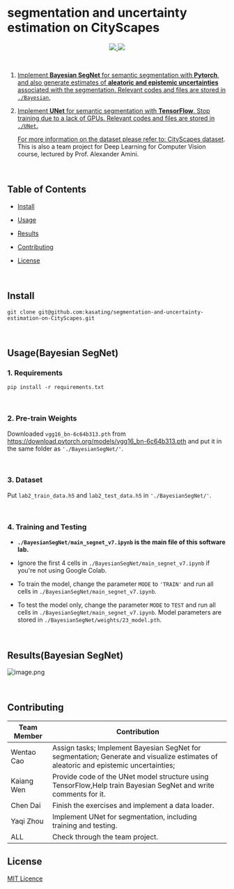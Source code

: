 # segmentation and uncertainty estimation on CityScapes

<div align="center"><p>
    <a href="https://github.com/kasating/segmentation-and-uncertainty-estimation-on-CityScapes/pulse">
      <img src="https://img.shields.io/github/last-commit/kasating/segmentation-and-uncertainty-estimation-on-CityScapes?color=%4dc71f&label=Last%20Commit&logo=github&style=flat-square"/>
    </a>
    <a href="https://github.com/kasating/segmentation-and-uncertainty-estimation-on-CityScapes/blob/main/LICENSE">
      <img src="https://img.shields.io/github/license/kasating/segmentation-and-uncertainty-estimation-on-CityScapes?label=License&logo=GNU&style=flat-square"/>
</p>
</div>

​             

1. Implement **Bayesian SegNet** for semantic segmentation with **Pytorch**, and also generate estimates of **aleatoric and epistemic uncertainties** associated with the segmentation. Relevant codes and files are stored in `./Bayesian`,	

2. Implement **UNet** for semantic segmentation with **TensorFlow**. Stop  training due to a lack of GPUs. Relevant codes and files are stored in `./UNet`.		

   For more information on the dataset please refer to: [CityScapes dataset](https://www.cityscapes-dataset.com/). 
   This is also a team project for Deep Learning for Computer Vision course, lectured by Prof. Alexander Amini.

   ​                      

## Table of Contents

- [Install](#install)
- [Usage](#usage)
- [Results](#Results)
- [Contributing](#contributing)
- [License](#license)

  ​                       

## Install

```
git clone git@github.com:kasating/segmentation-and-uncertainty-estimation-on-CityScapes.git
```

​                   

## Usage(Bayesian SegNet)

### 1. Requirements

``` shell 
pip install -r requirements.txt   
```

​                     

### 2. Pre-train Weights

Downloaded `vgg16_bn-6c64b313.pth` from https://download.pytorch.org/models/vgg16_bn-6c64b313.pth and put it in the same folder as `'./BayesianSegNet/'`.

​                

### 3. Dataset

Put `lab2_train_data.h5`  and `lab2_test_data.h5`  in `'./BayesianSegNet/'`.

​                   

### 4. Training and Testing

- **`./BayesianSegNet/main_segnet_v7.ipynb` is the main file of this software lab.**

- Ignore the  first 4 cells in `./BayesianSegNet/main_segnet_v7.ipynb` if you're not using Google Colab.

- To train the model, change the parameter `MODE` to `'TRAIN'` and run all cells in `./BayesianSegNet/main_segnet_v7.ipynb`.
- To test the model only, change the parameter `MODE` to `TEST` and run all cells in `./BayesianSegNet/main_segnet_v7.ipynb`. Model parameters are stored in `./BayesianSegNet/weights/23_model.pth`.

  ​                 

## Results(Bayesian SegNet)

![image.png](https://s2.loli.net/2022/02/16/GEJz4xvSHy2aRwO.png)

​                   

## Contributing

| Team Member | Contribution                                                 |
| ----------- | ------------------------------------------------------------ |
| Wentao Cao  | Assign tasks; Implement Bayesian SegNet for segmentation; Generate and visualize estimates of aleatoric and epistemic uncertainties; |
| Kaiang Wen  | Provide code of the UNet model structure using  TensorFlow,Help train Bayesian SegNet and write comments for it. |
| Chen Dai    | Finish the exercises and implement a data loader.            |
| Yaqi Zhou   | Implement UNet for segmentation, including training and testing. |
| ALL         | Check through the team project.                              |

## License

[MIT Licence](../LICENSE)
